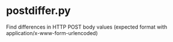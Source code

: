 # postdiffer.py
Find differences in HTTP POST body values (expected format with application/x-www-form-urlencoded)
